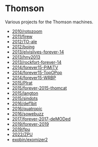 # Thomson
Various projects for the Thomson machines.

<!--
for i in */*; do test -d "$i" && git ls-files --error-unmatch "$i" >/dev/null 2>&1 && echo "* [$i]($i)"; done
-->

* [2010/rotozoom](2010/rotozoom)
* [2011/firew](2011/firew)
* [2012/TO-ale](2012/TO-ale)
* [2012/boing](2012/boing)
* [2013/elvislives-forever-14](2013/elvislives-forever-14)
* [2013/hny2013](2013/hny2013)
* [2013/rockfort-forever-14](2013/rockfort-forever-14)
* [2014/forever15-PiMiTV](2014/forever15-PiMiTV)
* [2014/forever15-TopOPop](2014/forever15-TopOPop)
* [2014/forever15-WRBP](2014/forever15-WRBP)
* [2015/PIrat](2015/PIrat)
* [2015/forever-2015-thomcat](2015/forever-2015-thomcat)
* [2015/langton](2015/langton)
* [2015/sindots](2015/sindots)
* [2016/def1bit](2016/def1bit)
* [2016/quatropic](2016/quatropic)
* [2016/sowebuzz](2016/sowebuzz)
* [2017/forever-2017-deMODed](2017/forever-2017-deMODed)
* [2019/forever-2019](2019/forever-2019)
* [2019/fpu](2019/fpu)
* [2022/ZPU](2022/ZPU)
* [exobin/exomizer2](exobin/exomizer2)
